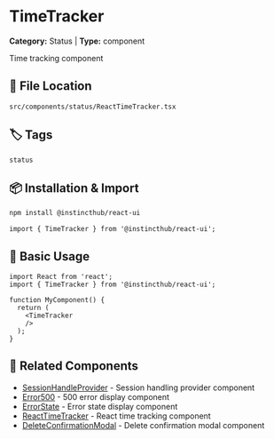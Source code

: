 # TimeTracker

**Category:** Status | **Type:** component

Time tracking component

## 📁 File Location

`src/components/status/ReactTimeTracker.tsx`

## 🏷️ Tags

`status`

## 📦 Installation & Import

```bash
npm install @instincthub/react-ui
```

```tsx
import { TimeTracker } from '@instincthub/react-ui';
```

## 🚀 Basic Usage

```tsx
import React from 'react';
import { TimeTracker } from '@instincthub/react-ui';

function MyComponent() {
  return (
    <TimeTracker
    />
  );
}
```

## 🔗 Related Components

- [SessionHandleProvider](./SessionHandleProvider.md) - Session handling provider component
- [Error500](./Error500.md) - 500 error display component
- [ErrorState](./ErrorState.md) - Error state display component
- [ReactTimeTracker](./ReactTimeTracker.md) - React time tracking component
- [DeleteConfirmationModal](./DeleteConfirmationModal.md) - Delete confirmation modal component

